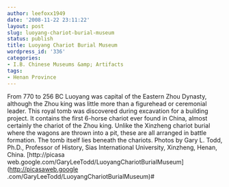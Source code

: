 ```yaml
---
author: leefoxx1949
date: '2008-11-22 23:11:22'
layout: post
slug: luoyang-chariot-burial-museum
status: publish
title: Luoyang Chariot Burial Museum
wordpress_id: '336'
categories:
- I.B. Chinese Museums &amp; Artifacts
tags:
- Henan Province
---
```


From 770 to 256 BC Luoyang was capital of the Eastern Zhou Dynasty, although
the Zhou king was little more than a figurehead or ceremonial leader. This
royal tomb was discovered during excavation for a building project. It
contains the first 6-horse chariot ever found in China, almost certainly the
chariot of the Zhou king. Unlike the Xinzheng chariot burial where the wagons
are thrown into a pit, these are all arranged in battle formation. The tomb
itself lies beneath the chariots. Photos by Gary L. Todd, Ph.D., Professor of
History, Sias International University, Xinzheng, Henan, China. [http://picasa
web.google.com/GaryLeeTodd/LuoyangChariotBurialMuseum](http://picasaweb.google
.com/GaryLeeTodd/LuoyangChariotBurialMuseum)#

